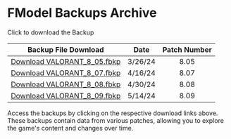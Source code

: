 # FModel Backups Archive

Click to download the Backup

| Backup File Download                                                                                                             |  Date   | Patch Number |
| -------------------------------------------------------------------------------------------------------------------------------- | :-----: | :----------: |
| [Download VALORANT_8_05.fbkp](https://github.com/RogueMew/VALORANT-Datamining/raw/main/FModel%20Backups/Data/VALORANT_8_05.fbkp) | 3/26/24 |     8.05     |
| [Download VALORANT_8_07.fbkp](https://github.com/RogueMew/VALORANT-Datamining/raw/main/FModel%20Backups/Data/VALORANT_8_07.fbkp) | 4/16/24 |     8.07     |
| [Download VALORANT_8_08.fbkp](https://github.com/RogueMew/VALORANT-Datamining/raw/main/FModel%20Backups/Data/VALORANT_8_08.fbkp) | 4/30/24 |     8.08     |
| [Download VALORANT_8_09.fbkp](https://github.com/RogueMew/VALORANT-Datamining/raw/main/FModel%20Backups/Data/VALORANT_8_09.fbkp) | 5/14/24 |     8.09     |

Access the backups by clicking on the respective download links above. These backups contain data from various patches, allowing you to explore the game's content and changes over time.

